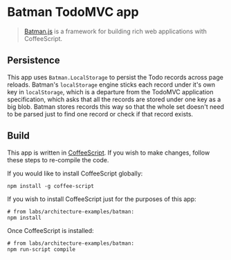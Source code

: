 # Batman TodoMVC app

> [Batman.js](http://batmanjs.org/) is a framework for building rich web applications with CoffeeScript.


## Persistence

This app uses `Batman.LocalStorage` to persist the Todo records across page reloads. Batman's `localStorage` engine sticks each record under it's own key in `localStorage`, which is a departure from the TodoMVC application specification, which asks that all the records are stored under one key as a big blob. Batman stores records this way so that the whole set doesn't need to be parsed just to find one record or check if that record exists.


## Build

This app is written in [CoffeeScript](http://coffeescript.org/). If you wish to make changes, follow these steps to re-compile the code.

If you would like to install CoffeeScript globally:

	npm install -g coffee-script

If you wish to install CoffeeScript just for the purposes of this app:

	# from labs/architecture-examples/batman:
	npm install

Once CoffeeScript is installed:

	# from labs/architecture-examples/batman:
	npm run-script compile
